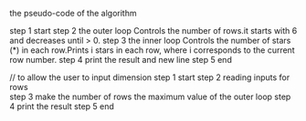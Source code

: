 the pseudo-code of the algorithm 

step 1 start 
step 2 the outer loop Controls the number of rows.it starts with 6 and decreases until > 0.
step 3 the inner loop Controls the number of stars (*) in each row.Prints i stars in each row, where i corresponds to the current row number.
step 4 print the result and new line 
step 5 end 


// to allow the user to input dimension
step 1 start 
step 2 reading inputs for rows  
step 3 make the number of rows the maximum value of the outer loop 
step 4 print the result 
step 5 end 
